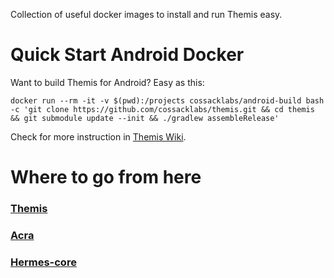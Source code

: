 Collection of useful docker images to install and run Themis easy.

# Quick Start Android Docker

Want to build Themis for Android? Easy as this:

```
docker run --rm -it -v $(pwd):/projects cossacklabs/android-build bash -c 'git clone https://github.com/cossacklabs/themis.git && cd themis && git submodule update --init && ./gradlew assembleRelease'
```

Check for more instruction in [Themis Wiki](https://github.com/cossacklabs/themis/wiki/Java-and-Android-Howto#quick-start-using-docker).

# Where to go from here

### [Themis](https://github.com/cossacklabs/themis)
### [Acra](https://github.com/cossacklabs/acra)
### [Hermes-core](https://github.com/cossacklabs/hermes-core)
